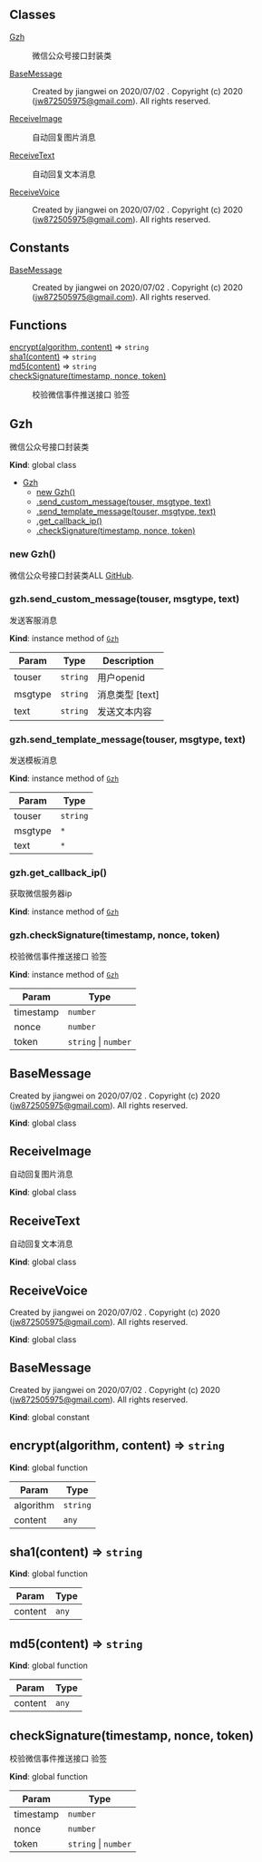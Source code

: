 ## Classes

<dl>
<dt><a href="#Gzh">Gzh</a></dt>
<dd><p>微信公众号接口封装类</p>
</dd>
<dt><a href="#BaseMessage">BaseMessage</a></dt>
<dd><p>Created by jiangwei on 2020/07/02 .
Copyright (c) 2020 (<a href="mailto:&#x6a;&#x77;&#x38;&#x37;&#x32;&#x35;&#x30;&#x35;&#x39;&#x37;&#53;&#64;&#103;&#x6d;&#x61;&#x69;&#x6c;&#x2e;&#x63;&#x6f;&#109;">&#x6a;&#x77;&#x38;&#x37;&#x32;&#x35;&#x30;&#x35;&#x39;&#x37;&#53;&#64;&#103;&#x6d;&#x61;&#x69;&#x6c;&#x2e;&#x63;&#x6f;&#109;</a>). All rights reserved.</p>
</dd>
<dt><a href="#ReceiveImage">ReceiveImage</a></dt>
<dd><p>自动回复图片消息</p>
</dd>
<dt><a href="#ReceiveText">ReceiveText</a></dt>
<dd><p>自动回复文本消息</p>
</dd>
<dt><a href="#ReceiveVoice">ReceiveVoice</a></dt>
<dd><p>Created by jiangwei on 2020/07/02 .
Copyright (c) 2020 (<a href="mailto:&#x6a;&#x77;&#56;&#x37;&#50;&#x35;&#x30;&#x35;&#57;&#55;&#x35;&#64;&#x67;&#x6d;&#97;&#x69;&#108;&#x2e;&#99;&#x6f;&#x6d;">&#x6a;&#x77;&#56;&#x37;&#50;&#x35;&#x30;&#x35;&#57;&#55;&#x35;&#64;&#x67;&#x6d;&#97;&#x69;&#108;&#x2e;&#99;&#x6f;&#x6d;</a>). All rights reserved.</p>
</dd>
</dl>

## Constants

<dl>
<dt><a href="#BaseMessage">BaseMessage</a></dt>
<dd><p>Created by jiangwei on 2020/07/02 .
Copyright (c) 2020 (<a href="mailto:&#x6a;&#119;&#56;&#55;&#x32;&#x35;&#x30;&#x35;&#x39;&#55;&#x35;&#x40;&#103;&#109;&#x61;&#105;&#108;&#x2e;&#x63;&#x6f;&#109;">&#x6a;&#119;&#56;&#55;&#x32;&#x35;&#x30;&#x35;&#x39;&#55;&#x35;&#x40;&#103;&#109;&#x61;&#105;&#108;&#x2e;&#x63;&#x6f;&#109;</a>). All rights reserved.</p>
</dd>
</dl>

## Functions

<dl>
<dt><a href="#encrypt">encrypt(algorithm, content)</a> ⇒ <code>string</code></dt>
<dd></dd>
<dt><a href="#sha1">sha1(content)</a> ⇒ <code>string</code></dt>
<dd></dd>
<dt><a href="#md5">md5(content)</a> ⇒ <code>string</code></dt>
<dd></dd>
<dt><a href="#checkSignature">checkSignature(timestamp, nonce, token)</a></dt>
<dd><p>校验微信事件推送接口 验签</p>
</dd>
</dl>

<a name="Gzh"></a>

## Gzh
微信公众号接口封装类

**Kind**: global class  

* [Gzh](#Gzh)
    * [new Gzh()](#new_Gzh_new)
    * [.send_custom_message(touser, msgtype, text)](#Gzh+send_custom_message)
    * [.send_template_message(touser, msgtype, text)](#Gzh+send_template_message)
    * [.get_callback_ip()](#Gzh+get_callback_ip)
    * [.checkSignature(timestamp, nonce, token)](#Gzh+checkSignature)

<a name="new_Gzh_new"></a>

### new Gzh()
微信公众号接口封装类ALL
[GitHub](https://github.com).

<a name="Gzh+send_custom_message"></a>

### gzh.send\_custom\_message(touser, msgtype, text)
发送客服消息

**Kind**: instance method of [<code>Gzh</code>](#Gzh)  

| Param | Type | Description |
| --- | --- | --- |
| touser | <code>string</code> | 用户openid |
| msgtype | <code>string</code> | 消息类型 [text] |
| text | <code>string</code> | 发送文本内容 |

<a name="Gzh+send_template_message"></a>

### gzh.send\_template\_message(touser, msgtype, text)
发送模板消息

**Kind**: instance method of [<code>Gzh</code>](#Gzh)  

| Param | Type |
| --- | --- |
| touser | <code>string</code> | 
| msgtype | <code>\*</code> | 
| text | <code>\*</code> | 

<a name="Gzh+get_callback_ip"></a>

### gzh.get\_callback\_ip()
获取微信服务器ip

**Kind**: instance method of [<code>Gzh</code>](#Gzh)  
<a name="Gzh+checkSignature"></a>

### gzh.checkSignature(timestamp, nonce, token)
校验微信事件推送接口 验签

**Kind**: instance method of [<code>Gzh</code>](#Gzh)  

| Param | Type |
| --- | --- |
| timestamp | <code>number</code> | 
| nonce | <code>number</code> | 
| token | <code>string</code> \| <code>number</code> | 

<a name="BaseMessage"></a>

## BaseMessage
Created by jiangwei on 2020/07/02 .
Copyright (c) 2020 (jw872505975@gmail.com). All rights reserved.

**Kind**: global class  
<a name="ReceiveImage"></a>

## ReceiveImage
自动回复图片消息

**Kind**: global class  
<a name="ReceiveText"></a>

## ReceiveText
自动回复文本消息

**Kind**: global class  
<a name="ReceiveVoice"></a>

## ReceiveVoice
Created by jiangwei on 2020/07/02 .
Copyright (c) 2020 (jw872505975@gmail.com). All rights reserved.

**Kind**: global class  
<a name="BaseMessage"></a>

## BaseMessage
Created by jiangwei on 2020/07/02 .
Copyright (c) 2020 (jw872505975@gmail.com). All rights reserved.

**Kind**: global constant  
<a name="encrypt"></a>

## encrypt(algorithm, content) ⇒ <code>string</code>
**Kind**: global function  

| Param | Type |
| --- | --- |
| algorithm | <code>string</code> | 
| content | <code>any</code> | 

<a name="sha1"></a>

## sha1(content) ⇒ <code>string</code>
**Kind**: global function  

| Param | Type |
| --- | --- |
| content | <code>any</code> | 

<a name="md5"></a>

## md5(content) ⇒ <code>string</code>
**Kind**: global function  

| Param | Type |
| --- | --- |
| content | <code>any</code> | 

<a name="checkSignature"></a>

## checkSignature(timestamp, nonce, token)
校验微信事件推送接口 验签

**Kind**: global function  

| Param | Type |
| --- | --- |
| timestamp | <code>number</code> | 
| nonce | <code>number</code> | 
| token | <code>string</code> \| <code>number</code> | 


